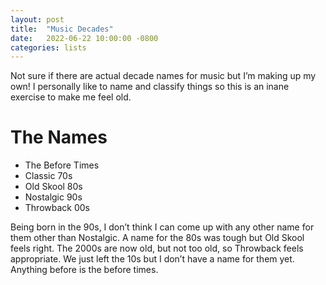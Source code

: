 ```yaml
---
layout: post
title:  "Music Decades"
date:   2022-06-22 10:00:00 -0800
categories: lists
---
```


Not sure if there are actual decade names for music but I’m making up my own! I personally like to name and classify things so this is an inane exercise to make me feel old.

# The Names
* The Before Times  
* Classic 70s  
* Old Skool 80s  
* Nostalgic 90s  
* Throwback 00s  

Being born in the 90s, I don’t think I can come up with any other name for them other than Nostalgic. A name for the 80s was tough but Old Skool feels right. The 2000s are now old, but not too old, so Throwback feels appropriate. We just left the 10s but I don’t have a name for them yet. Anything before is the before times.

